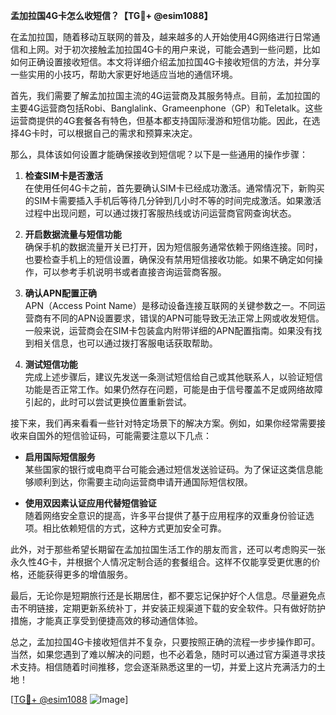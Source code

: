 **孟加拉国4G卡怎么收短信？【TG💪+ @esim1088】**

在孟加拉国，随着移动互联网的普及，越来越多的人开始使用4G网络进行日常通信和上网。对于初次接触孟加拉国4G卡的用户来说，可能会遇到一些问题，比如如何正确设置接收短信。本文将详细介绍孟加拉国4G卡接收短信的方法，并分享一些实用的小技巧，帮助大家更好地适应当地的通信环境。

首先，我们需要了解孟加拉国主流的4G运营商及其服务特点。目前，孟加拉国的主要4G运营商包括Robi、Banglalink、Grameenphone（GP）和Teletalk。这些运营商提供的4G套餐各有特色，但基本都支持国际漫游和短信功能。因此，在选择4G卡时，可以根据自己的需求和预算来决定。

那么，具体该如何设置才能确保接收到短信呢？以下是一些通用的操作步骤：

1. **检查SIM卡是否激活**  
   在使用任何4G卡之前，首先要确认SIM卡已经成功激活。通常情况下，新购买的SIM卡需要插入手机后等待几分钟到几小时不等的时间完成激活。如果激活过程中出现问题，可以通过拨打客服热线或访问运营商官网查询状态。

2. **开启数据流量与短信功能**  
   确保手机的数据流量开关已打开，因为短信服务通常依赖于网络连接。同时，也要检查手机上的短信设置，确保没有禁用短信接收功能。如果不确定如何操作，可以参考手机说明书或者直接咨询运营商客服。

3. **确认APN配置正确**  
   APN（Access Point Name）是移动设备连接互联网的关键参数之一。不同运营商有不同的APN设置要求，错误的APN可能导致无法正常上网或收发短信。一般来说，运营商会在SIM卡包装盒内附带详细的APN配置指南。如果没有找到相关信息，也可以通过拨打客服电话获取帮助。

4. **测试短信功能**  
   完成上述步骤后，建议先发送一条测试短信给自己或其他联系人，以验证短信功能是否正常工作。如果仍然存在问题，可能是由于信号覆盖不足或网络故障引起的，此时可以尝试更换位置重新尝试。

接下来，我们再来看看一些针对特定场景下的解决方案。例如，如果你经常需要接收来自国外的短信验证码，可能需要注意以下几点：

- **启用国际短信服务**  
  某些国家的银行或电商平台可能会通过短信发送验证码。为了保证这类信息能够顺利到达，你需要主动向运营商申请开通国际短信权限。

- **使用双因素认证应用代替短信验证**  
  随着网络安全意识的提高，许多平台提供了基于应用程序的双重身份验证选项。相比依赖短信的方式，这种方式更加安全可靠。

此外，对于那些希望长期留在孟加拉国生活工作的朋友而言，还可以考虑购买一张永久性4G卡，并根据个人情况定制合适的套餐组合。这样不仅能享受更优惠的价格，还能获得更多的增值服务。

最后，无论你是短期旅行还是长期居住，都不要忘记保护好个人信息。尽量避免点击不明链接，定期更新系统补丁，并安装正规渠道下载的安全软件。只有做好防护措施，才能真正享受到便捷高效的移动通信体验。

总之，孟加拉国4G卡接收短信并不复杂，只要按照正确的流程一步步操作即可。当然，如果您遇到了难以解决的问题，也不必着急，随时可以通过官方渠道寻求技术支持。相信随着时间推移，您会逐渐熟悉这里的一切，并爱上这片充满活力的土地！

[[TG💪+ @esim1088](https://t.me/s/esim1088) ![Image](https://i.postimg.cc/4NQfJmqS/Snipaste-2025-05-13-00-14-12.png)]